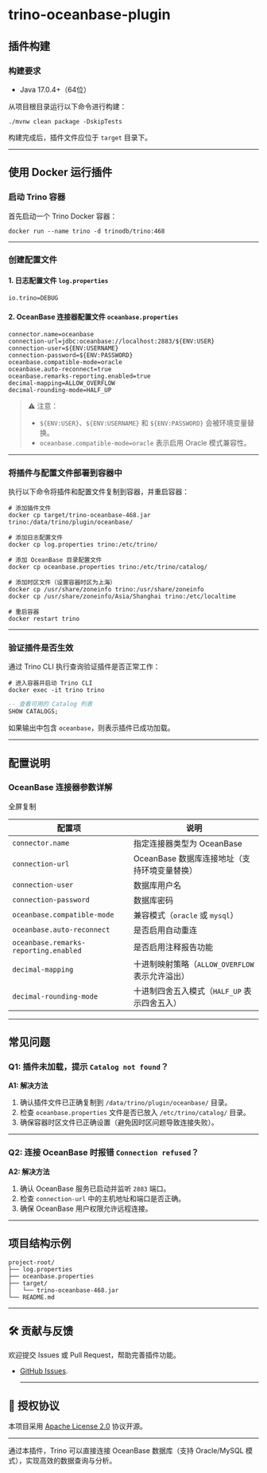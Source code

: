 # trino-oceanbase-plugin

## 插件构建

### 构建要求

- Java 17.0.4+（64位）

从项目根目录运行以下命令进行构建：

```shell
./mvnw clean package -DskipTests
```

构建完成后，插件文件应位于 `target` 目录下。

------

## 使用 Docker 运行插件

### 启动 Trino 容器

首先启动一个 Trino Docker 容器：

```shell
docker run --name trino -d trinodb/trino:468
```

------

### 创建配置文件

#### 1. 日志配置文件 `log.properties`

```tex
io.trino=DEBUG
```

#### 2. OceanBase 连接器配置文件 `oceanbase.properties`

```properties
connector.name=oceanbase
connection-url=jdbc:oceanbase://localhost:2883/${ENV:USER}
connection-user=${ENV:USERNAME}
connection-password=${ENV:PASSWORD}
oceanbase.compatible-mode=oracle
oceanbase.auto-reconnect=true
oceanbase.remarks-reporting.enabled=true
decimal-mapping=ALLOW_OVERFLOW
decimal-rounding-mode=HALF_UP
```

> ⚠️ 注意：
>
> - `${ENV:USER}`、`${ENV:USERNAME}` 和 `${ENV:PASSWORD}` 会被环境变量替换。
> - `oceanbase.compatible-mode=oracle` 表示启用 Oracle 模式兼容性。

------

### 将插件与配置文件部署到容器中

执行以下命令将插件和配置文件复制到容器，并重启容器：

```shell
# 添加插件文件
docker cp target/trino-oceanbase-468.jar trino:/data/trino/plugin/oceanbase/

# 添加日志配置文件
docker cp log.properties trino:/etc/trino/

# 添加 OceanBase 目录配置文件
docker cp oceanbase.properties trino:/etc/trino/catalog/

# 添加时区文件（设置容器时区为上海）
docker cp /usr/share/zoneinfo trino:/usr/share/zoneinfo
docker cp /usr/share/zoneinfo/Asia/Shanghai trino:/etc/localtime

# 重启容器
docker restart trino
```

------

### 验证插件是否生效

通过 Trino CLI 执行查询验证插件是否正常工作：

```shell
# 进入容器并启动 Trino CLI
docker exec -it trino trino
```

```sql
-- 查看可用的 Catalog 列表
SHOW CATALOGS;
```

如果输出中包含 `oceanbase`，则表示插件已成功加载。

------

## 配置说明

### OceanBase 连接器参数详解

全屏复制

| 配置项                                | 说明                                            |
| ------------------------------------- | ----------------------------------------------- |
| `connector.name`                      | 指定连接器类型为 OceanBase                      |
| `connection-url`                      | OceanBase 数据库连接地址（支持环境变量替换）    |
| `connection-user`                     | 数据库用户名                                    |
| `connection-password`                 | 数据库密码                                      |
| `oceanbase.compatible-mode`           | 兼容模式（`oracle` 或 `mysql`）                 |
| `oceanbase.auto-reconnect`            | 是否启用自动重连                                |
| `oceanbase.remarks-reporting.enabled` | 是否启用注释报告功能                            |
| `decimal-mapping`                     | 十进制映射策略（`ALLOW_OVERFLOW` 表示允许溢出） |
| `decimal-rounding-mode`               | 十进制四舍五入模式（`HALF_UP` 表示四舍五入）    |

------

## 常见问题

### Q1: 插件未加载，提示 `Catalog not found`？

**A1: 解决方法**

1. 确认插件文件已正确复制到 `/data/trino/plugin/oceanbase/` 目录。
2. 检查 `oceanbase.properties` 文件是否已放入 `/etc/trino/catalog/` 目录。
3. 确保容器时区文件已正确设置（避免因时区问题导致连接失败）。

------

### Q2: 连接 OceanBase 时报错 `Connection refused`？

**A2: 解决方法**

1. 确认 OceanBase 服务已启动并监听 `2883` 端口。
2. 检查 `connection-url` 中的主机地址和端口是否正确。
3. 确保 OceanBase 用户权限允许远程连接。

------

## 项目结构示例

```
project-root/
├── log.properties
├── oceanbase.properties
├── target/
│   └── trino-oceanbase-468.jar
└── README.md
```

------

## 🛠️ 贡献与反馈

欢迎提交 Issues 或 Pull Request，帮助完善插件功能。

- [GitHub Issues](https://github.com/ecology-plugins/issues).

  ------

## 📄 授权协议

本项目采用 [Apache License 2.0](https://github.com/ecology-plugins/LICENSE) 协议开源。

------

通过本插件，Trino 可以直接连接 OceanBase 数据库（支持 Oracle/MySQL 模式），实现高效的数据查询与分析。
